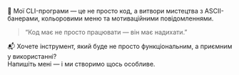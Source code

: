 🎨 Мої CLI-програми — це не просто код, а витвори мистецтва з ASCII-банерами, кольоровими меню та мотиваційними повідомленнями.

> “Код має не просто працювати — він має надихати.”

📬 Хочете інструмент, який буде не просто функціональним, а приємним у використанні?  
Напишіть мені — і ми створимо щось особливе.
